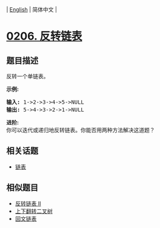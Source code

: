
| [English](README_EN.md) | 简体中文 |

# [0206. 反转链表](https://leetcode-cn.com/problems/reverse-linked-list/)

## 题目描述

<p>反转一个单链表。</p>

<p><strong>示例:</strong></p>

<pre><strong>输入:</strong> 1-&gt;2-&gt;3-&gt;4-&gt;5-&gt;NULL
<strong>输出:</strong> 5-&gt;4-&gt;3-&gt;2-&gt;1-&gt;NULL</pre>

<p><strong>进阶:</strong><br>
你可以迭代或递归地反转链表。你能否用两种方法解决这道题？</p>


## 相关话题

- [链表](https://leetcode-cn.com/tag/linked-list)

## 相似题目

- [反转链表 II](../reverse-linked-list-ii/README.md)
- [上下翻转二叉树](../binary-tree-upside-down/README.md)
- [回文链表](../palindrome-linked-list/README.md)
